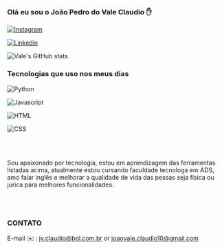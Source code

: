 ### Olá eu sou o João Pedro do Vale Claudio ✋

[![Instagram](https://img.shields.io/badge/Instagram-E4405F?style=for-the-badge&logo=instagram&logoColor=white)](https://www.instagram.com/valejoaopedrodo/)

[![Linkedin](https://img.shields.io/badge/LinkedIn-0077B5?style=for-the-badge&logo=linkedin&logoColor=white)](https://www.linkedin.com/in/jo%C3%A3o-pedro-do-vale-claudio-9bab01266/)

![Vale's GitHub stats](https://github-readme-stats.vercel.app/api?username=Imjaopedro&show_icons=true&theme=dracula)

### Tecnologias que uso nos meus dias
![Python](https://img.shields.io/badge/Python-14354C?style=for-the-badge&logo=python&logoColor=white)

![Javascript](https://img.shields.io/badge/JavaScript-F7DF1E?style=for-the-badge&logo=javascript&logoColor=black)

![HTML](https://img.shields.io/badge/HTML-239120?style=for-the-badge&logo=html5&logoColor=white)

![CSS](https://img.shields.io/badge/CSS-239120?&style=for-the-badge&logo=css3&logoColor=white)


<br>
<br>

Sou apaixonado por tecnologia, estou em aprendizagem das ferramentas listadas acima, atualmente estou cursando faculdade tecnologa em ADS, amo falar inglês e melhorar a qualidade de vida das pessas seja física ou jurica para melhores funcionalidades.

<br>
<br>

### CONTATO 
E-mail ✉️ : jv.claudio@bol.com.br or joaovale.claudio10@gmail.com
